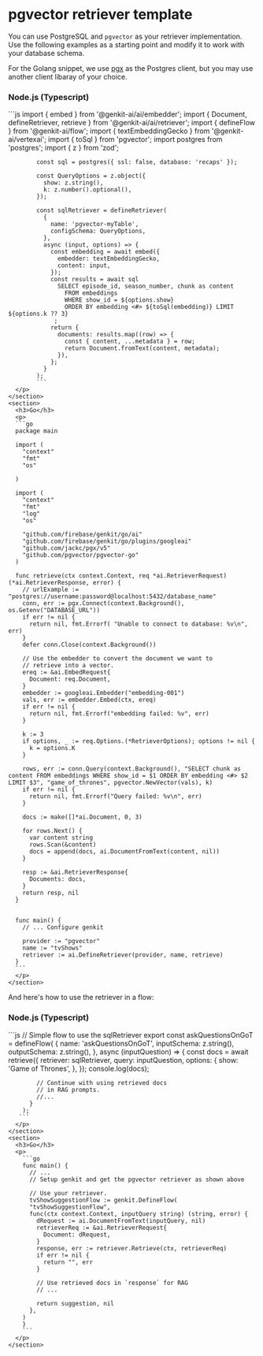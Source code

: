 # pgvector retriever template

You can use PostgreSQL and `pgvector` as your retriever implementation. Use the
following examples as a starting point and modify it to work with your database
schema.

For the Golang snippet, we use [pgx](https://github.com/jackc/pgx) as the
Postgres client, but you may use another client libaray of your choice.

<section>
  <devsite-selector>
    <section>
      <h3>Node.js (Typescript)</h3>
      <p>```js
            import { embed } from '@genkit-ai/ai/embedder';
            import { Document, defineRetriever, retrieve } from '@genkit-ai/ai/retriever';
            import { defineFlow } from '@genkit-ai/flow';
            import { textEmbeddingGecko } from '@genkit-ai/vertexai';
            import { toSql } from 'pgvector';
            import postgres from 'postgres';
            import { z } from 'zod';

            const sql = postgres({ ssl: false, database: 'recaps' });

            const QueryOptions = z.object({
              show: z.string(),
              k: z.number().optional(),
            });

            const sqlRetriever = defineRetriever(
              {
                name: 'pgvector-myTable',
                configSchema: QueryOptions,
              },
              async (input, options) => {
                const embedding = await embed({
                  embedder: textEmbeddingGecko,
                  content: input,
                });
                const results = await sql
                  SELECT episode_id, season_number, chunk as content
                    FROM embeddings
                    WHERE show_id = ${options.show}
                    ORDER BY embedding <#> ${toSql(embedding)} LIMIT ${options.k ?? 3}
                 ;
                return {
                  documents: results.map((row) => {
                    const { content, ...metadata } = row;
                    return Document.fromText(content, metadata);
                  }),
                };
              }
            );
            ```
      </p>
    </section>
    <section>
      <h3>Go</h3>
      <p>
      ```go
      package main

      import (
        "context"
        "fmt"
        "os"

      )

      import (
        "context"
        "fmt"
        "log"
        "os"

        "github.com/firebase/genkit/go/ai"
        "github.com/firebase/genkit/go/plugins/googleai"
        "github.com/jackc/pgx/v5"
        "github.com/pgvector/pgvector-go"
      )

      func retrieve(ctx context.Context, req *ai.RetrieverRequest) (*ai.RetrieverResponse, error) {
        // urlExample := "postgres://username:password@localhost:5432/database_name"
        conn, err := pgx.Connect(context.Background(), os.Getenv("DATABASE_URL"))
        if err != nil {
          return nil, fmt.Errorf( "Unable to connect to database: %v\n", err)
        }
        defer conn.Close(context.Background())

        // Use the embedder to convert the document we want to
        // retrieve into a vector.
        ereq := &ai.EmbedRequest{
          Document: req.Document,
        }
        embedder := googleai.Embedder("embedding-001")
        vals, err := embedder.Embed(ctx, ereq)
        if err != nil {
          return nil, fmt.Errorf("embedding failed: %v", err)
        }

        k := 3
        if options, _ := req.Options.(*RetrieverOptions); options != nil {
          k = options.K
        }

        rows, err := conn.Query(context.Background(), "SELECT chunk as content FROM embeddings WHERE show_id = $1 ORDER BY embedding <#> $2 LIMIT $3", "game_of_thrones", pgvector.NewVector(vals), k)
        if err != nil {
          return nil, fmt.Errorf("Query failed: %v\n", err)
        }

        docs := make([]*ai.Document, 0, 3)

        for rows.Next() {
          var content string
          rows.Scan(&content)
          docs = append(docs, ai.DocumentFromText(content, nil))
        }

        resp := &ai.RetrieverResponse{
          Documents: docs,
        }
        return resp, nil
      }


      func main() {
        // ... Configure genkit

        provider := "pgvector"
        name := "tvShows"
        retriever := ai.DefineRetriever(provider, name, retrieve)
      }
      ```
      </p>
    </section>

  </devsite-selector>
</section>

And here's how to use the retriever in a flow:

<section>
  <devsite-selector>
    <section>
      <h3>Node.js (Typescript)</h3>
      <p>
       ```js
        // Simple flow to use the sqlRetriever
        export const askQuestionsOnGoT = defineFlow(
          {
            name: 'askQuestionsOnGoT',
            inputSchema: z.string(),
            outputSchema: z.string(),
          },
          async (inputQuestion) => {
            const docs = await retrieve({
              retriever: sqlRetriever,
              query: inputQuestion,
              options: {
                show: 'Game of Thrones',
              },
            });
            console.log(docs);

            // Continue with using retrieved docs
            // in RAG prompts.
            //...
          }
        );
       ```
      </p>
    </section>
    <section>
      <h3>Go</h3>
      <p>
        ```go
        func main() {
          // ...
          // Setup genkit and get the pgvector retriever as shown above

          // Use your retriever.
          tvShowSuggestionFlow := genkit.DefineFlow(
          "tvShowSuggestionFlow",
          func(ctx context.Context, inputQuery string) (string, error) {
            dRequest := ai.DocumentFromText(inputQuery, nil)
            retrieverReq := &ai.RetrieverRequest{
              Document: dRequest,
            }
            response, err := retriever.Retrieve(ctx, retrieverReq)
            if err != nil {
              return "", err
            }

            // Use retrieved docs in `response` for RAG
            // ...

            return suggestion, nil
          },
        )
        }
        ```
      </p>
    </section>

  </devsite-selector>
</section>
